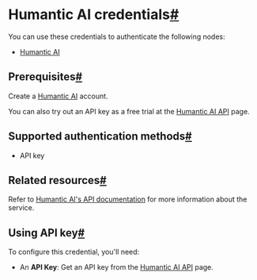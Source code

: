 [](https://github.com/n8n-io/n8n-docs/edit/main/docs/integrations/builtin/credentials/humanticai.md "Edit this page")

# Humantic AI credentials[#](#humantic-ai-credentials "Permanent link")

You can use these credentials to authenticate the following nodes:

*   [Humantic AI](../../app-nodes/n8n-nodes-base.humanticai/)

## Prerequisites[#](#prerequisites "Permanent link")

Create a [Humantic AI](https://humantic.ai/) account.

You can also try out an API key as a free trial at the [Humantic AI API](https://api.humantic.ai/) page.

## Supported authentication methods[#](#supported-authentication-methods "Permanent link")

*   API key

## Related resources[#](#related-resources "Permanent link")

Refer to [Humantic AI's API documentation](https://api.humantic.ai) for more information about the service.

## Using API key[#](#using-api-key "Permanent link")

To configure this credential, you'll need:

*   An **API Key**: Get an API key from the [Humantic AI API](https://api.humantic.ai/) page.
